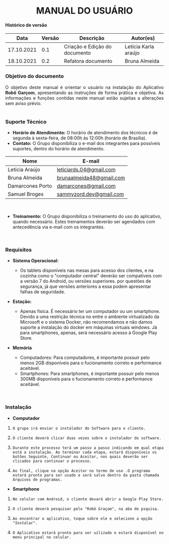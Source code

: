 # <center>  MANUAL DO USUÁRIO

#### Histórico de versão<br>

|   Data   | Versão | Descrição | Autor(es)|
| -------- | ------ | --------- | -------- |
|17.10.2021|  0.1   |Criação e Edição do documento| Letícia Karla araújo |
|18.10.2021|  0.2   |Refatora documento| Bruna Almeida |


### Objetivo do documento

<div align="justify">O objetivo deste manual é orientar o usuário na instalação do Aplicativo <b>Robô Garçom</b>, apresentando as instruções de forma prática e objetiva. As informações e funções contidas neste manual estão sujeitas a alterações sem aviso prévio.</div>

</br>

### Suporte Técnico
* <b>Horário de Atendimento:</b> 
O  horário  de  atendimento  dos  técnicos  é  de  segunda  à  sexta-feira,  de  08:00h às 12:00h (horário de Brasília).
* <b>Contato:</b>
O Grupo disponibiliza o e-mail dos integrantes para possíveis suportes, dentro do horário de atendimento.

|      Nome       |         E-mail          |
| --------------- | ----------------------- |
|Letícia Araújo   |leticiards.04@gmail.com  |
|Bruna Almeida    |brunaalmeida48@gmail.com |
|Damarcones Porto |damarcones@gmail.com     |
|Samuel Broges    |sammyzord.dev@gmail.com  |

</br>

* <b>Treinamento:</b>
O Grupo disponibiliza o treinamento do uso do aplicativo, quando necessário. Estes treinamentos deverão ser agendados com antecedência via e-mail com os integrantes.

</br>

### Requisitos
* <b>Sistema Operacional:</b>
    * Os tablets disponíveis nas mesas para acesso dos clientes, e na cozinha como o "computador central" deverão ser compatíveis com a versão 7 do Android, ou versões superiores. por questões de segurança, já que versões anteriores a essa podem apresentar falhas de seguridade.

    
* <b>Estação:</b>
    * Apenas física. É necessário ter um computador ou um smartphone. Devido a uma restrição técnica no entre o ambiente virtualizado da Microsoft e o sistema Docker, não recomendamos e não damos suporte a instalação do docker em máquinas virtuais windows. Já para smartphones, apenas, será necessário acesso à Google Play Store.

* <b>Memória</b>
    * Computadores: Para computadores, é importante possuir pelo menos 2GB disponíveis para o fucionamento correto e performance aceitável.
    * Smartphones: Para smartphones, é importante possuir pelo menos 300MB disponíveis para o fucionamento correto e performance aceitável.

</br>
    
### Instalação
* <b>Computador</b>
1.     O grupo irá enviar o instalador do Software para o cliente.
1.     O cliente deverá clicar duas vezes sobre o instalador do software.
1.     Durante este processo terá um passo a passo indicando em qual etapa está a instalação. Ao terminar cada etapa, estará disponíveis os botões Seguinte, Continuar ou Aceitar, nos quais deverão ser clicados para continuar o processo.
1.     Ao final, clique na opção Aceitar no termo de uso .O programa estará pronto para ser usado e será salvo dentro da pasta chamada Arquivos de programas.

* <b>Smartphone</b>
1.     No celular com Android, o cliente devará abrir a Google Play Store. 
1.     O cliente deverá pesquisar pelo "Robô Graçom", na aba de psquisa.
1.     Ao encontrar o aplicativo, toque sobre ele e selecione a opção "Instalar".
1.     O Aplicativo estará pronto para ser uilizado e estará disponível no menu principal no celular.